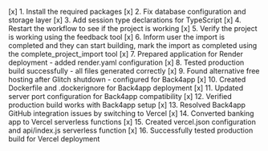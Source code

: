 [x] 1. Install the required packages
[x] 2. Fix database configuration and storage layer
[x] 3. Add session type declarations for TypeScript
[x] 4. Restart the workflow to see if the project is working
[x] 5. Verify the project is working using the feedback tool
[x] 6. Inform user the import is completed and they can start building, mark the import as completed using the complete_project_import tool
[x] 7. Prepared application for Render deployment - added render.yaml configuration
[x] 8. Tested production build successfully - all files generated correctly
[x] 9. Found alternative free hosting after Glitch shutdown - configured for Back4app
[x] 10. Created Dockerfile and .dockerignore for Back4app deployment
[x] 11. Updated server port configuration for Back4app compatibility
[x] 12. Verified production build works with Back4app setup
[x] 13. Resolved Back4app GitHub integration issues by switching to Vercel
[x] 14. Converted banking app to Vercel serverless functions
[x] 15. Created vercel.json configuration and api/index.js serverless function
[x] 16. Successfully tested production build for Vercel deployment